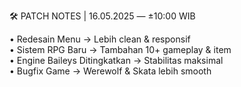 🛠️ PATCH NOTES | 16.05.2025 — ±10:00 WIB

• Redesain Menu → Lebih clean & responsif  
• Sistem RPG Baru → Tambahan 10+ gameplay & item  
• Engine Baileys Ditingkatkan → Stabilitas maksimal  
• Bugfix Game → Werewolf & Skata lebih smooth
